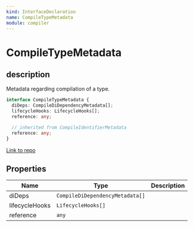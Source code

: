 ```yaml
---
kind: InterfaceDeclaration
name: CompileTypeMetadata
module: compiler
---
```


# CompileTypeMetadata

## description

Metadata regarding compilation of a type.

```ts
interface CompileTypeMetadata {
  diDeps: CompileDiDependencyMetadata[];
  lifecycleHooks: LifecycleHooks[];
  reference: any;

  // inherited from CompileIdentifierMetadata
  reference: any;
}
```

[Link to repo](https://github.com/timdeschryver/angular/blob/master/packages/compiler/src/compile_metadata.ts#L159-L163)

## Properties

| Name           | Type                            | Description |
| -------------- | ------------------------------- | ----------- |
| diDeps         | `CompileDiDependencyMetadata[]` |             |
| lifecycleHooks | `LifecycleHooks[]`              |             |
| reference      | `any`                           |             |
